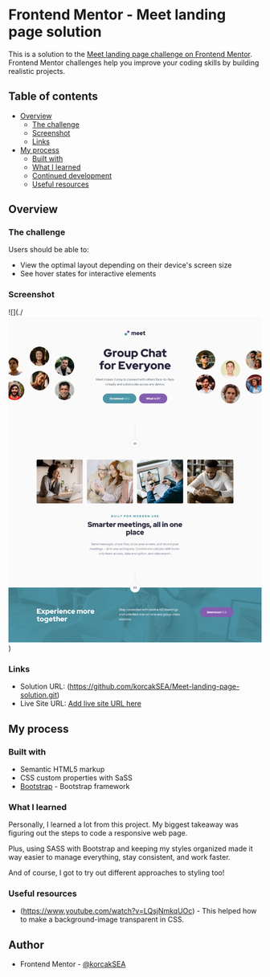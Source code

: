 # Frontend Mentor - Meet landing page solution

This is a solution to the [Meet landing page challenge on Frontend Mentor](https://www.frontendmentor.io/challenges/meet-landing-page-rbTDS6OUR). Frontend Mentor challenges help you improve your coding skills by building realistic projects. 

## Table of contents

- [Overview](#overview)
  - [The challenge](#the-challenge)
  - [Screenshot](#screenshot)
  - [Links](#links)
- [My process](#my-process)
  - [Built with](#built-with)
  - [What I learned](#what-i-learned)
  - [Continued development](#continued-development)
  - [Useful resources](#useful-resources)


## Overview

### The challenge

Users should be able to:

- View the optimal layout depending on their device's screen size
- See hover states for interactive elements

### Screenshot

![](./![alt text](image.png))

### Links

- Solution URL: (https://github.com/korcakSEA/Meet-landing-page-solution.git)
- Live Site URL: [Add live site URL here](https://your-live-site-url.com)

## My process

### Built with

- Semantic HTML5 markup
- CSS custom properties with SaSS
- [Bootstrap](https://getbootstrap.com/) - Bootstrap framework

### What I learned

Personally, I learned a lot from this project. My biggest takeaway was figuring out the steps to code a responsive web page.

Plus, using SASS with Bootstrap and keeping my styles organized made it way easier to manage everything, stay consistent, and work faster.

And of course, I got to try out different approaches to styling too!

### Useful resources

- (https://www.youtube.com/watch?v=LQsjNmkqUOc) - This helped how to make a background-image transparent in CSS.


## Author
- Frontend Mentor - [@korcakSEA](https://www.frontendmentor.io/profile/korcakSEA)
